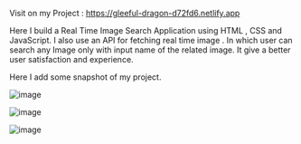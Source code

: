 Visit on my Project : https://gleeful-dragon-d72fd6.netlify.app

Here I build a Real Time Image Search Application using HTML , CSS and JavaScript. I also use an API for fetching real time image .
In which user can search any Image only with input name of the related image.
It give a better user satisfaction and experience.

Here I add some snapshot of my project.

![image](https://github.com/Manmoh4n/Image_Search_APP-/assets/90148527/d29db5c8-de5c-40cd-b9eb-0b1841347c60)

![image](https://github.com/Manmoh4n/Image_Search_APP-/assets/90148527/2ca6d39f-073f-4622-af65-56fc6af7fa17)

![image](https://github.com/Manmoh4n/Image_Search_APP-/assets/90148527/c3d93ddf-b6ee-49c8-805b-ab272f243ed8)



